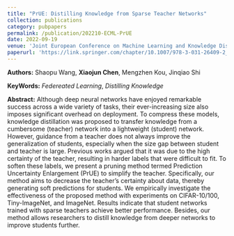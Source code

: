 ```yaml
---
title: "PrUE: Distilling Knowledge from Sparse Teacher Networks"
collection: publications
category: pubpapers
permalink: /publication/202210-ECML-PrUE
date: 2022-09-19
venue: 'Joint European Conference on Machine Learning and Knowledge Discovery in Databases(ECML PKDD)'
paperurl: 'https://link.springer.com/chapter/10.1007/978-3-031-26409-2_7'
---
```

**Authors:** Shaopu Wang, **Xiaojun Chen**, Mengzhen Kou, Jinqiao Shi

**KeyWords:** *Federeated Learning*, *Distilling Knowledge*

**Abstract:** Although deep neural networks have enjoyed remarkable success across a wide variety of tasks, their ever-increasing size also imposes significant overhead on deployment. To compress these models, knowledge distillation was proposed to transfer knowledge from a cumbersome (teacher) network into a lightweight (student) network. However, guidance from a teacher does not always improve the generalization of students, especially when the size gap between student and teacher is large. Previous works argued that it was due to the high certainty of the teacher, resulting in harder labels that were difficult to fit. To soften these labels, we present a pruning method termed Prediction Uncertainty Enlargement (PrUE) to simplify the teacher. Specifically, our method aims to decrease the teacher’s certainty about data, thereby generating soft predictions for students. We empirically investigate the effectiveness of the proposed method with experiments on CIFAR-10/100, Tiny-ImageNet, and ImageNet. Results indicate that student networks trained with sparse teachers achieve better performance. Besides, our method allows researchers to distill knowledge from deeper networks to improve students further.

